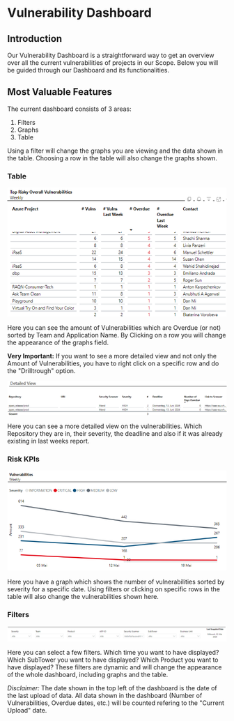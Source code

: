 # Vulnerability Dashboard

## Introduction
Our Vulnerability Dashboard is a straightforward way to get an overview over all the current vulnerabilities of projects in our Scope.
Below you will be guided through our Dashboard and its functionalities.

## Most Valuable Features

The current dashboard consists of 3 areas:

1. Filters
2. Graphs
3. Table

Using a filter will change the graphs you are viewing and the data shown in the table. Choosing a row in the table will also change the graphs shown.

### Table

![STANDARD VIEW](../../../images/devsecopstable1.png)

Here you can see the amount of Vulnerabilities which are Overdue (or not) sorted by Team and Application Name. By Clicking on a row you will change the appearance of the graphs field.

**Very Important:** If you want to see a more detailed view and not only the Amount of Vulnerabilities, you have to right click on a specific row and do the "Drilltrough" option.

![DRILLTROUGH](../../../images/devsecopstable2.png)

Here you can see a more detailed view on the vulnerabilities. Which Repository they are in, their severity, the deadline and also if it was already existing in last weeks report.

### Risk KPIs

![DRILLTROUGH](../../../images/devsecopsriskkpis.png)

Here you have a graph which shows the number of vulnerabilities sorted by severity for a specific date. 
Using filters or clicking on specific rows in the table will also change the vulnerabilities shown here. 

### Filters

![FILTERS](../../../images/devsecopsfilters.png)

Here you can select a few filters. Which time you want to have displayed? Which SubTower you want to have displayed? Which Product you want to have displayed?
These filters are dynamic and will change the appearance of the whole dashboard, including graphs and the table.

*Disclaimer:* The date shown in the top left of the dashboard is the date of the last upload of data. All data shown in the dashboard (Number of Vulnerabilities, Overdue dates, etc.) will be counted refering to the "Current Upload" date.